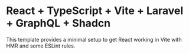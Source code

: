 # React + TypeScript + Vite + Laravel + GraphQL + Shadcn

This template provides a minimal setup to get React working in Vite with HMR and some ESLint rules.
